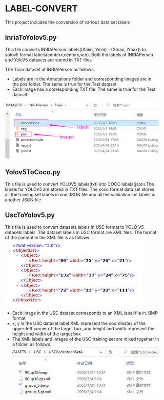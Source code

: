# LABEL-CONVERT
This project includes the conversion of various data set labels
## InriaToYolov5.py
This file converts INRIAPerson labels((Xmin, Ymin) - (Xmax, Ymax)) to yolov5 format labels(centerx,centery,w,h).  Both the labels of INRIAPerson and YoloV5 datasets are stored in TXT files

The Train dataset of INRIAPerson as follows: 
- Labels are in the Annotations folder and corresponding images are in the pos folder. The same is true for the Test dataset  
- Each image has a corresponding TXT file. The same is true for the Test dataset  

![image](https://github.com/JIHON/LABEL-CONVERT/blob/main/img/Inria.png)
## Yolov5ToCoco.py
This file is used to convert YOLOV5 labels(txt) into COCO labels(json).The labels for YOLOV5 are stored in TXT files. The coco format data set stores all the training set labels in one JSON file and all the validation set labels in another JSON file.
## UscToYolov5.py
This file is used to convert datasets labels in USC format to YOLO V5 datasets labels. The dataset labels in USC format are XML files. The format of the content in the XML file is as follows:  
![image](https://github.com/JIHON/LABEL-CONVERT/blob/main/img/uscxml.png)
- Each image in the USC dataset corresponds to an XML label file in. BMP format  
- x, y in the USC dataset label XML represent the coordinates of the upper-left corner of the target box, and height and width represent the height and width of the target box 
- The XML labels and images of the USC training set are mixed together in a folder. as follows:  
![image](https://github.com/JIHON/LABEL-CONVERT/blob/main/img/usc.png)

